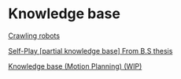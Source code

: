 # Knowledge base

[Crawling robots](Knowledge%20base%20903c4bd05ace4adb864fd58ffb26590e/Crawling%20robots%200c9c693997014279a6a670d8d9c8da40.md)

[Self-Play [partial knowledge base] From B.S thesis](Knowledge%20base%20903c4bd05ace4adb864fd58ffb26590e/Self-Play%20%5Bpartial%20knowledge%20base%5D%20From%20B%20S%20thesis%209f52f48bd9864c67a544dab2b07ccc0f.md)

[Knowledge base (Motion Planning) (WIP)](Knowledge%20base%20903c4bd05ace4adb864fd58ffb26590e/Knowledge%20base%20(Motion%20Planning)%20(WIP)%2099ef1d2bf5b540d6b28637dc778107b6.md)